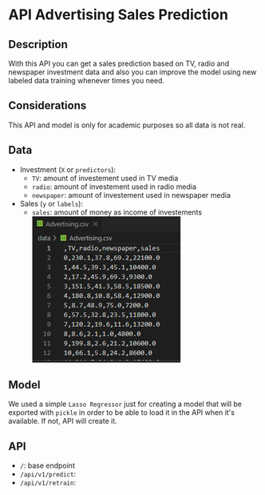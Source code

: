# API Advertising Sales Prediction

## Description
With this API you can get a sales prediction based on TV, radio and newspaper investment data and also you can improve the model using new labeled data training whenever times you need.

## Considerations
This API and model is only for academic purposes so all data is not real.

## Data
- Investment (`X` or `predictors`):
  - `TV`: amount of investement used in TV media
  - `radio`: amount of investement used in radio media
  - `newspaper`: amount of investement used in newspaper media
- Sales (`y` or `labels`):
  - `sales`: amount of money as income of investements
![Advertising.csv original data](/images/AdvertisingData.png)


## Model
We used a simple `Lasso Regressor` just for creating a model that will be exported with `pickle` in order to be able to load it in the API when it's available. If not, API will create it.

## API
- `/`: base endpoint
- `/api/v1/predict`:
- `/api/v1/retrain`:

